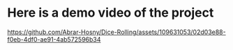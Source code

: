 #  Here is a demo video of the project

https://github.com/Abrar-Hosny/Dice-Rolling/assets/109631053/02d03e88-f0eb-4df0-ae91-4ab572596b34

